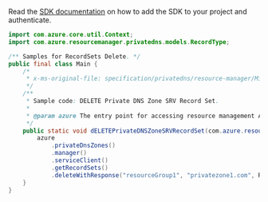 Read the [SDK documentation](https://github.com/Azure/azure-sdk-for-java/blob/azure-resourcemanager_2.13.0/sdk/resourcemanager/azure-resourcemanager/README.md) on how to add the SDK to your project and authenticate.

```java
import com.azure.core.util.Context;
import com.azure.resourcemanager.privatedns.models.RecordType;

/** Samples for RecordSets Delete. */
public final class Main {
    /*
     * x-ms-original-file: specification/privatedns/resource-manager/Microsoft.Network/stable/2018-09-01/examples/RecordSetSRVDelete.json
     */
    /**
     * Sample code: DELETE Private DNS Zone SRV Record Set.
     *
     * @param azure The entry point for accessing resource management APIs in Azure.
     */
    public static void dELETEPrivateDNSZoneSRVRecordSet(com.azure.resourcemanager.AzureResourceManager azure) {
        azure
            .privateDnsZones()
            .manager()
            .serviceClient()
            .getRecordSets()
            .deleteWithResponse("resourceGroup1", "privatezone1.com", RecordType.SRV, "recordSRV", null, Context.NONE);
    }
}
```
